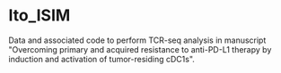 # Ito_ISIM

Data and associated code to perform TCR-seq analysis in manuscript "Overcoming primary and acquired resistance to anti-PD-L1 therapy by induction and activation of tumor-residing cDC1s". 
